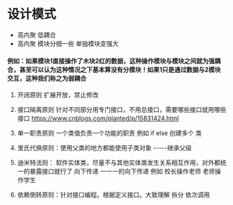 # 设计模式

* 高内聚 低耦合 
* 高内聚 模块分细一些 单独模块变强大

#### 例如：如果模块1直接操作了木块2红的数据，这种操作模块与模块之间就为强耦合，甚至可以认为这种情况之下基本算没有分模块！如果1只是通过数据与2模块交互，这种我们称之为弱耦合

1. 开闭原则  扩展开放，禁止修改
2. 接口隔离原则 针对不同部分用专门接口，不用总接口，需要哪些接口就用哪些接口 https://www.cnblogs.com/planted/p/15831424.html
3. 单一职责原则 一个类值负责一个功能的职责 例如 if else  创建多个 类

4. 里氏代换原则：使用父类的地方都能使用子类对象 -----继承父级

5. 迪米特法则： 软件实体类，尽量不与其他实体类发生关系相互作用，对外都统一的暴露接口就行了 向下传递 一一一的向下传递 例如 校长操作老师 老师操作学生
6. 依赖倒转原则：针对接口编程。根据定义接口。大致理解 拆分 依次调用